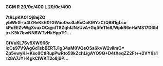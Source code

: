 #### GCM R 20/0c/400 L 20/0c/400
**7tRLpKA01Qj8ejZO**<br/>**ybWkG+o4lZReKk601GWao0so3a6cCoKMYzC/QBB1gLs=**<br/>**kPoEEZvWgXvuxOCqydT8ZqhfJNzUvA+Gq5feTIe8/WpkR6nHaMS17D6bljr+K5k7bwNN8WTvHkHppTt1...**<br/><br/>
**GfVuKL7Sv9XW966r**<br/>**IcCe97V9AgGd1sbBERTJ1g34aM0VQeOSa6kvW2viImQ=**<br/>**Zp5vwyKl+Kso9CtIRupPwRto59kZchLigAYO9Q+D4tXeqZZ2Ft++2VY6s1r28A7JYH4gkCIWKT2o8j9P...**